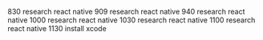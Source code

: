 830 research react native
909 research react native
940 research react native
1000 research react native
1030 research react native
1100 research react native
1130 install xcode
